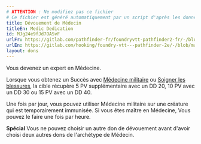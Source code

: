 ```yaml
---
# ATTENTION : Ne modifiez pas ce fichier
# Ce fichier est généré automatiquement par un script d'après les données du module Foundry VTT officiel et de sa traduction
title: Dévouement de Médecin
titleEn: Medic Dedication
id: MJg24e9fJd7OASvF
urlFr: https://gitlab.com/pathfinder-fr/foundryvtt-pathfinder2-fr/-/blob/master/data/feats/MJg24e9fJd7OASvF.htm
urlEn: https://gitlab.com/hooking/foundry-vtt---pathfinder-2e/-/blob/master/packs/data/feats.db/medic-dedication.json
layout: dons
---
```

Vous devenez un expert en Médecine.

Lorsque vous obtenez un Succès avec [Médecine militaire](médecine-militaire.html) ou [Soigner les blessures](../actions/soigner-les-blessures.html), la cible récupère 5 PV supplémentaire avec un DD 20, 10 PV avec un DD 30 ou 15 PV avec un DD 40.

Une fois par jour, vous pouvez utiliser Médecine militaire sur une créature qui est temporairement immunisée. Si vous êtes maître en Médecine, Vous pouvez le faire une fois par heure.

**Spécial** Vous ne pouvez choisir un autre don de dévouement avant d'avoir choisi deux autres dons de l'archétype de Médecin.
